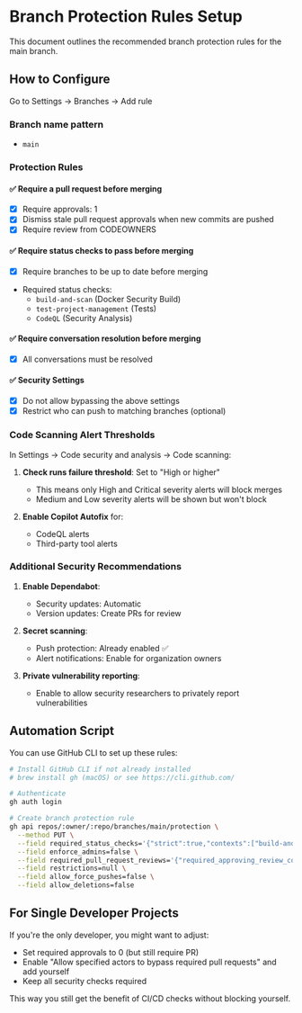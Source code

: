 # Branch Protection Rules Setup

This document outlines the recommended branch protection rules for the main branch.

## How to Configure

Go to Settings → Branches → Add rule

### Branch name pattern
- `main`

### Protection Rules

#### ✅ Require a pull request before merging
- [x] Require approvals: 1
- [x] Dismiss stale pull request approvals when new commits are pushed
- [x] Require review from CODEOWNERS

#### ✅ Require status checks to pass before merging
- [x] Require branches to be up to date before merging
- Required status checks:
  - `build-and-scan` (Docker Security Build)
  - `test-project-management` (Tests)
  - `CodeQL` (Security Analysis)

#### ✅ Require conversation resolution before merging
- [x] All conversations must be resolved

#### ✅ Security Settings
- [x] Do not allow bypassing the above settings
- [x] Restrict who can push to matching branches (optional)

### Code Scanning Alert Thresholds

In Settings → Code security and analysis → Code scanning:

1. **Check runs failure threshold**: Set to "High or higher"
   - This means only High and Critical severity alerts will block merges
   - Medium and Low severity alerts will be shown but won't block

2. **Enable Copilot Autofix** for:
   - CodeQL alerts
   - Third-party tool alerts

### Additional Security Recommendations

1. **Enable Dependabot**:
   - Security updates: Automatic
   - Version updates: Create PRs for review

2. **Secret scanning**:
   - Push protection: Already enabled ✅
   - Alert notifications: Enable for organization owners

3. **Private vulnerability reporting**:
   - Enable to allow security researchers to privately report vulnerabilities

## Automation Script

You can use GitHub CLI to set up these rules:

```bash
# Install GitHub CLI if not already installed
# brew install gh (macOS) or see https://cli.github.com/

# Authenticate
gh auth login

# Create branch protection rule
gh api repos/:owner/:repo/branches/main/protection \
  --method PUT \
  --field required_status_checks='{"strict":true,"contexts":["build-and-scan","test-project-management","CodeQL"]}' \
  --field enforce_admins=false \
  --field required_pull_request_reviews='{"required_approving_review_count":1,"dismiss_stale_reviews":true}' \
  --field restrictions=null \
  --field allow_force_pushes=false \
  --field allow_deletions=false
```

## For Single Developer Projects

If you're the only developer, you might want to adjust:
- Set required approvals to 0 (but still require PR)
- Enable "Allow specified actors to bypass required pull requests" and add yourself
- Keep all security checks required

This way you still get the benefit of CI/CD checks without blocking yourself.